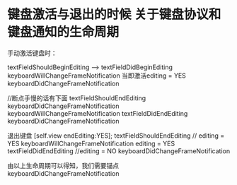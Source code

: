 #  键盘激活与退出的时候 关于键盘协议和键盘通知的生命周期


手动激活键盘时：

textFieldShouldBeginEditing ——> textFieldDidBeginEditing 
keyboardWillChangeFrameNotification 当即激活editing = YES
keyboardDidChangeFrameNotification

//断点手慢的话有下面
textFieldShouldEndEditing
keyboardDidChangeFrameNotification
keyboardWillChangeFrameNotification
textFieldDidEndEditing
keyboardDidChangeFrameNotification

退出键盘
[self.view endEditing:YES];
textFieldShouldEndEditing // editing = YES
keyboardWillChangeFrameNotification editing = YES
textFieldDidEndEditing //editing = NO
keyboardDidChangeFrameNotification

由以上生命周期可以得知，我们需要锚点keyboardDidChangeFrameNotification

